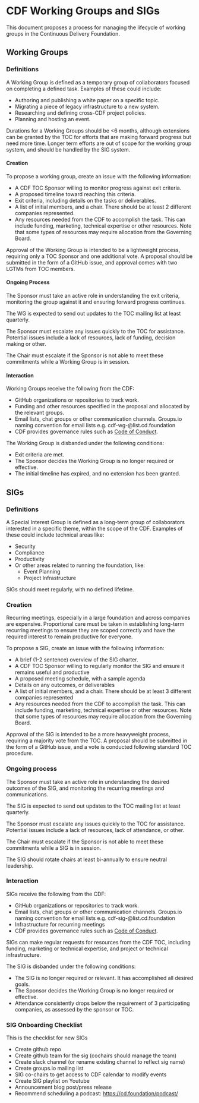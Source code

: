# CDF Working Groups and SIGs

This document proposes a process for managing the lifecycle of working groups in the Continuous Delivery Foundation.

## Working Groups

### Definitions
A Working Group is defined as a temporary group of collaborators focused on completing a defined task.
Examples of these could include:

* Authoring and publishing a white paper on a specific topic.
* Migrating a piece of legacy infrastructure to a new system.
* Researching and defining cross-CDF project policies.
* Planning and hosting an event.

Durations for a Working Groups should be <6 months, although extensions can be granted by the TOC for efforts that are making forward progress but need more time.
Longer term efforts are out of scope for the working group system, and should be handled by the SIG system.

#### Creation

To propose a working group, create an issue with the following information:

* A CDF TOC Sponsor willing to monitor progress against exit criteria.
* A proposed timeline toward reaching this criteria.
* Exit criteria, including details on the tasks or deliverables.
* A list of initial members, and a chair. There should be at least 2 different companies represented.
* Any resources needed from the CDF to accomplish the task.
  This can include funding, marketing, technical expertise or other resources.
  Note that some types of resources may require allocation from the Governing Board.

Approval of the Working Group is intended to be a lightweight process, requiring only a TOC Sponsor and one additional vote.
A proposal should be submitted in the form of a GitHub issue, and approval comes with two LGTMs from TOC members.

#### Ongoing Process

The Sponsor must take an active role in understanding the exit criteria, monitoring the group against it and ensuring forward progress continues.

The WG is expected to send out updates to the TOC mailing list at least quarterly.

The Sponsor must escalate any issues quickly to the TOC for assistance.
Potential issues include a lack of resources, lack of funding, decision making or other. 

The Chair must escalate if the Sponsor is not able to meet these commitments while a Working Group is in session.

#### Interaction

Working Groups receive the following from the CDF:
* GitHub organizations or repositories to track work.
* Funding and other resources specified in the proposal and allocated by the relevant groups.
* Email lists, chat groups or other communication channels. Groups.io naming convention for email lists e.g. cdf-wg-<some-group>@list.cd.foundation
* CDF provides governance rules such as [Code of Conduct](CODE_OF_CONDUCT.md).

The Working Group is disbanded under the following conditions:
* Exit criteria are met.
* The Sponsor decides the Working Group is no longer required or effective.
* The initial timeline has expired, and no extension has been granted.

## SIGs

### Definitions
A Special Interest Group is defined as a long-term group of collaborators interested in a specific theme, within the scope of the CDF.
Examples of these could include technical areas like:
* Security
* Compliance
* Productivity
* Or other areas related to running the foundation, like:
  * Event Planning
  * Project Infrastructure

SIGs should meet regularly, with no defined lifetime.

### Creation
Recurring meetings, especially in a large foundation and across companies are expensive.
Proportional care must be taken in establishing long-term recurring meetings to ensure they are scoped correctly and have the required interest to remain productive for everyone.

To propose a SIG, create an issue with the following information:
* A brief (1-2 sentence) overview of the SIG charter.
* A CDF TOC Sponsor willing to regularly monitor the SIG and ensure it remains useful and productive
* A proposed meeting schedule, with a sample agenda
* Details on any outcomes, or deliverables
* A list of initial members, and a chair. There should be at least 3 different companies represented
* Any resources needed from the CDF to accomplish the task.
  This can include funding, marketing, technical expertise or other resources.
  Note that some types of resources may require allocation from the Governing Board.

Approval of the SIG  is intended to be a more heavyweight process, requiring a majority vote from the TOC.
A proposal should be submitted in the form of a GitHub issue, and a vote is conducted following standard TOC procedure.

### Ongoing process

The Sponsor must take an active role in understanding the desired outcomes of the SIG, and monitoring the recurring meetings and communications.

The SIG is expected to send out updates to the TOC mailing list at least quarterly.

The Sponsor must escalate any issues quickly to the TOC for assistance.
Potential issues include a lack of resources, lack of attendance, or other.

The Chair must escalate if the Sponsor is not able to meet these commitments while a SIG is in session.

The SIG should rotate chairs at least bi-annually to ensure neutral leadership.

### Interaction

SIGs receive the following from the CDF:
* GitHub organizations or repositories to track work.
* Email lists, chat groups or other communication channels. Groups.io naming convention for email lists e.g. cdf-sig-<some-group>@list.cd.foundation
* Infrastructure for recurring meetings
* CDF provides governance rules such as [Code of Conduct](CODE_OF_CONDUCT.md).

SIGs can make regular requests for resources from the CDF TOC, including funding, marketing or technical expertise, and project or technical infrastructure.

The SIG is disbanded under the following conditions:
* The SIG is no longer required or relevant. It has accomplished all desired goals.
* The Sponsor decides the Working Group is no longer required or effective.
* Attendance consistently drops below the requirement of 3 participating companies, as assessed by the sponsor or TOC.

### SIG Onboarding Checklist

This is the checklist for new SIGs
 * Create github repo
 * Create github team for the sig (cochairs should manage the team)
 * Create slack channel (or rename existing channel to reflect sig name)
 * Create groups.io mailing list
 * SIG co-chairs to get access to CDF calendar to modify events
 * Create SIG playlist on Youtube
 * Announcement blog post/press release 
 * Recommend scheduling a podcast: https://cd.foundation/podcast/
